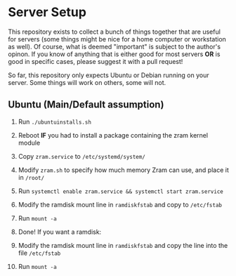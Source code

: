 # Server Setup

This repository exists to collect a bunch of things together that are useful for servers (some things might be nice for a home computer or workstation as well).
Of course, what is deemed "important" is subject to the author's opinon.
If you know of anything that is either good for most servers **OR** is good in specific cases, please suggest it with a pull request!

So far, this repository only expects Ubuntu or Debian running on your server. Some things will work on others, some will not.

## Ubuntu (Main/Default assumption)

1. Run `./ubuntuinstalls.sh`
2. Reboot **IF** you had to install a package containing the zram kernel module
3. Copy `zram.service` to `/etc/systemd/system/`
4. Modify `zram.sh` to specify how much memory Zram can use, and place it in `/root/`
5. Run `systemctl enable zram.service && systemctl start zram.service`
5. Modify the ramdisk mount line in `ramdiskfstab` and copy to `/etc/fstab`
6. Run `mount -a`
7. Done!
If you want a ramdisk:

5. Modify the ramdisk mount line in `ramdiskfstab` and copy the line into the file `/etc/fstab`
6. Run `mount -a`